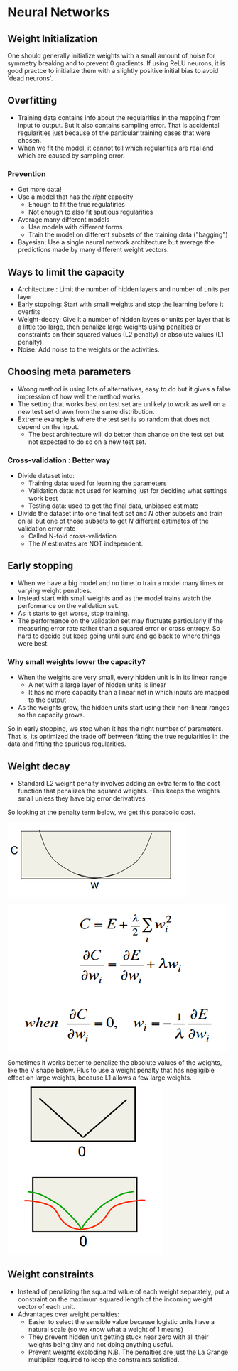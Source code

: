 # Neural Networks

## Weight Initialization
One should generally initialize weights with a small amount of noise for symmetry breaking and to prevent 0 gradients.
If using ReLU neurons, it is good practce to initialize them with a slightly positive initial bias to avoid 'dead neurons'.

## Overfitting
- Training data contains info about the regularities in the mapping from input to output. But it also contains
sampling error. That is accidental regularities just because of the particular training cases that were chosen.
- When we fit the model, it cannot tell which regularities are real and which are caused by sampling error.

### Prevention
- Get more data!
- Use a model that has the *right* capacity
  - Enough to fit the true regulatiries
  - Not enough to also fit sputious regularities
 - Average many different models
   - Use models with different forms
   - Train the model on different subsets of the training data ("bagging")
 - Bayesian: Use a single neural network architecture but average the predictions made by many different
 weight vectors.

## Ways to limit the capacity
- Architecture : Limit the number of hidden layers and number of units per layer
- Early stopping: Start with small weights and stop the learning before it overfits
- Weight-decay: Give it a number of hidden layers or units per layer that is a little too large, then penalize large weights using penalties or constraints on their squared values (L2 penalty) or absolute values (L1 penalty).
- Noise: Add noise to the weights or the activities.

## Choosing meta parameters
- Wrong method is using lots of alternatives, easy to do but it gives a false impression of how well the method works
- The setting that works best on test set are unlikely to work as well on a new test set drawn from the same distribution.
- Extreme example is where the test set is so random that does not depend on the input.
  - The best architecture will do better than chance on the test set but not expected to do so on a new test set.

### Cross-validation : Better way
- Divide dataset into:
  - Training data: used for learning the parameters
  - Validation data: not used for learning just for deciding what settings work best
  - Testing data: used to get the final data, unbiased estimate
- Divide the dataset into one final test set and $N$ other subsets and train on all but one of those subsets to get
$N$ different estimates of the validation error rate 
  - Called N-fold cross-validation
  - The $N$ estimates are NOT independent.
  
## Early stopping
- When we have a big model and no time to train a model many times or varying weight penalties. 
- Instead start with small weights and as the model trains watch the performance on the validation set.
- As it starts to get worse, stop training.
- The performance on the validation set may fluctuate particularly if the measuring error rate rather than a 
squared error or cross entropy. So hard to decide but keep going until sure and go back to where things were best.

### Why small weights lower the capacity?
- When the weights are very small, every hidden unit is in its linear range
  - A net wirh a large layer of hidden units is linear
  - It has no more capacity than a linear net in which inputs are mapped to the output
- As the weights grow, the hidden units start using their non-linear ranges so the capacity grows.

So in early stopping, we stop when it has the right number of parameters. That is, its optimized the trade off between fitting the true regularities in the data and fitting the spurious regularities.

## Weight decay
- Standard L2 weight penalty involves adding an extra term to the cost function that penalizes the squared weights.
  -This keeps the weights small unless they have big error derivatives
  
 So looking at the penalty term below, we get this parabolic cost.

![What the penalty term looks like](../images/L2weightdecay.png)

![Equations](../images/L2weightEq.png)

Sometimes it works better to penalize the absolute values of the weights, like the V shape below.
Plus to use a weight penalty that has negligible effect on large weights, because L1 allows a few large weights.
![Equations](../images/L1weightpenalty.png)

## Weight constraints
- Instead of penalizing the squared value of each weight separately, put a constraint on the maximum squared length of the incoming weight vector of each unit.
- Advantages over weight penalties:
  - Easier to select the sensible value because logistic units have a natural scale (so we know what a weight of 1 means)
  - They prevent hidden unit getting stuck near zero with all their weights being tiny and not doing anything useful.
  - Prevent weights exploding
N.B. The penalties are just the La Grange multiplier required to keep the constraints satisfied. 
  

